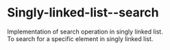 # Singly-linked-list--search
Implementation of search operation in singly linked list.<br>
To search for a specific element in singly linked list.
